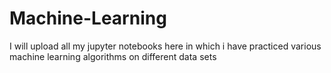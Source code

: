 # Machine-Learning
I will upload all my jupyter notebooks here in which i have practiced various machine learning algorithms on different data sets
